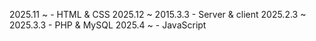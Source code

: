 
2025.11 ~ - HTML & CSS 
2025.12 ~ 2015.3.3 - Server & client 
2025.2.3 ~ 2025.3.3 - PHP & MySQL 
2025.4 ~ - JavaScript
